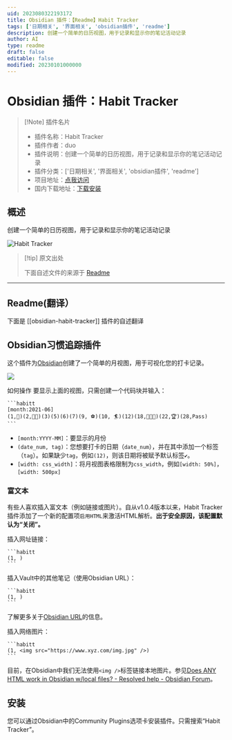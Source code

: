 ```yaml
---
uid: 2023080322193172
title: Obsidian 插件：【Readme】Habit Tracker
tags: ['日期相关', '界面相关', 'obsidian插件', 'readme']
description: 创建一个简单的日历视图，用于记录和显示你的笔记活动记录
author: AI
type: readme
draft: false
editable: false
modified: 20230101000000
---
```


# Obsidian 插件：Habit Tracker

> [!Note] 插件名片
> - 插件名称：Habit Tracker
> - 插件作者：duo
> - 插件说明：创建一个简单的日历视图，用于记录和显示你的笔记活动记录
> - 插件分类：['日期相关', '界面相关', 'obsidian插件', 'readme']
> - 项目地址：[点我访问](https://github.com/duoani/obsidian-habit-tracker)
> - 国内下载地址：[下载安装](https://pkmer.cn/products/plugin/pluginMarket/?obsidian-habit-tracker)

## 概述

创建一个简单的日历视图，用于记录和显示你的笔记活动记录

![Habit Tracker](https://cdn.pkmer.cn/covers/obsidian-habit-tracker.PNG!pkmer)

> [!tip] 原文出处
> 
>下面自述文件的来源于 [Readme](https://ghproxy.net/https://raw.githubusercontent.com/duoani/obsidian-habit-tracker/master/README.md)
> 

---

## Readme(翻译）

下面是 [[obsidian-habit-tracker]] 插件的自述翻译


## Obsidian习惯追踪插件

这个插件为[Obsidian](https://obsidian.md/)创建了一个简单的月视图，用于可视化您的打卡记录。

![](./screemshot.png)

如何操作
要显示上面的视图，只需创建一个代码块并输入：

~~~
```habitt
[month:2021-06]
(1,💮)(2,💮💮)(3)(5)(6)(7)(9, ⚽)(10, 🏄)(12)(18,💮💮💮)(22,🏆)(28,Pass) 
```
~~~

* `[month:YYYY-MM]`：要显示的月份
* `(date_num, tag)`：您想要打卡的日期（`date_num`），并在其中添加一个标签（`tag`）。如果缺少`tag`，例如`(12)`，则该日期将被赋予默认标签`✔️`。
* `[width: css_width]`：将月视图表格限制为`css_width`，例如`[width: 50%]`，`[width: 500px]`

### 富文本
有些人喜欢插入富文本（例如链接或图片）。自从v1.0.4版本以来，Habit Tracker插件添加了一个新的配置项`启用HTML`来激活HTML解析。**出于安全原因，该配置默认为“关闭”。**

插入网址链接：
~~~
```habitt
(1, )
```
~~~

插入Vault中的其他笔记（使用Obsidian URL）：
~~~
```habitt
(1, )
```
~~~
了解更多关于[Obsidian URL](https://help.obsidian.md/Advanced+topics/Using+obsidian+URI)的信息。

插入网络图片：
~~~
```habitt
(1, <img src="https://www.xyz.com/img.jpg" />)
```
~~~
目前，在Obsidian中我们无法使用`<img />`标签链接本地图片。参见[Does ANY HTML work in Obsidian w/local files? - Resolved help - Obsidian Forum](https://forum.obsidian.md/t/does-any-html-work-in-obsidian-w-local-files/8000)。

## 安装

您可以通过Obsidian中的Community Plugins选项卡安装插件。只需搜索“Habit Tracker”。



